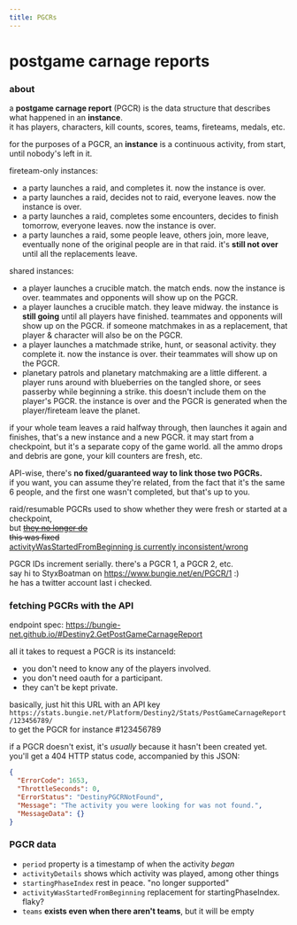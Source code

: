 ```yaml
---
title: PGCRs
---
```


# postgame carnage reports

### about
a **postgame carnage report** (PGCR) is the data structure that describes what happened in an **instance**.  
it has players, characters, kill counts, scores, teams, fireteams, medals, etc.

for the purposes of a PGCR, an **instance** is a continuous activity, from start, until nobody's left in it.

fireteam-only instances:
- a party launches a raid, and completes it. now the instance is over.
- a party launches a raid, decides not to raid, everyone leaves. now the instance is over.
- a party launches a raid, completes some encounters, decides to finish tomorrow, everyone leaves. now the instance is over.
- a party launches a raid, some people leave, others join, more leave, eventually none of the original people are in that raid. it's **still not over** until all the replacements leave.

shared instances:
- a player launches a crucible match. the match ends. now the instance is over. teammates and opponents will show up on the PGCR.
- a player launches a crucible match. they leave midway. the instance is **still going** until all players have finished. teammates and opponents will show up on the PGCR. if someone matchmakes in as a replacement, that player & character will also be on the PGCR.
- a player launches a matchmade strike, hunt, or seasonal activity. they complete it. now the instance is over. their teammates will show up on the PGCR.
- planetary patrols and planetary matchmaking are a little different. a player runs around with blueberries on the tangled shore, or sees passerby while beginning a strike. this doesn't include them on the player's PGCR. the instance is over and the PGCR is generated when the player/fireteam leave the planet.

if your whole team leaves a raid halfway through, then launches it again and finishes, that's a new instance and a new PGCR. it may start from a checkpoint, but it's a separate copy of the game world. all the ammo drops and debris are gone, your kill counters are fresh, etc.  

API-wise, there's **no fixed/guaranteed way to link those two PGCRs.**  
if you want, you can assume they're related, from the fact that it's the same 6 people, and the first one wasn't completed, but that's up to you.  

raid/resumable PGCRs used to show whether they were fresh or started at a checkpoint,  
but ~~[they no longer do](https://github.com/Bungie-net/api/issues/1320)~~  
~~this was fixed~~  
[activityWasStartedFromBeginning is currently inconsistent/wrong](https://github.com/Bungie-net/api/issues/1601)

PGCR IDs increment serially. there's a PGCR 1, a PGCR 2, etc.  
say hi to StyxBoatman on https://www.bungie.net/en/PGCR/1 :)  
he has a twitter account last i checked.

### fetching PGCRs with the API

endpoint spec: https://bungie-net.github.io/#Destiny2.GetPostGameCarnageReport

all it takes to request a PGCR is its instanceId:
- you don't need to know any of the players involved.
- you don't need oauth for a participant.
- they can't be kept private.  

basically, just hit this URL with an API key  
`https://stats.bungie.net/Platform/Destiny2/Stats/PostGameCarnageReport/123456789/`  
to get the PGCR for instance #123456789

if a PGCR doesn't exist, it's *usually* because it hasn't been created yet. you'll get a 404 HTTP status code, accompanied by this JSON:
```json
{
  "ErrorCode": 1653,
  "ThrottleSeconds": 0,
  "ErrorStatus": "DestinyPGCRNotFound",
  "Message": "The activity you were looking for was not found.",
  "MessageData": {}
}
```

### PGCR data
- `period` property is a timestamp of when the activity *began*
- `activityDetails` shows which activity was played, among other things
- `startingPhaseIndex` rest in peace. "no longer supported"
- `activityWasStartedFromBeginning` replacement for startingPhaseIndex. flaky?
- `teams` **exists even when there aren't teams**, but it will be empty